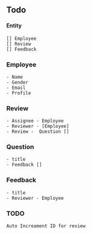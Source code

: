 ## Todo

#### Entity

    [] Employee
    [] Review
    [] Feedback

### Employee

    - Name
    - Gender
    - Email
    - Profile

### Review

    - Assignee - Employee
    - Reviewer - [Employee]
    - Review -  Question []

### Question

    - title
    - Feedback []

### Feedback

    - title
    - Reviewer - Employee

### TODO

    Auto Increament ID for review
